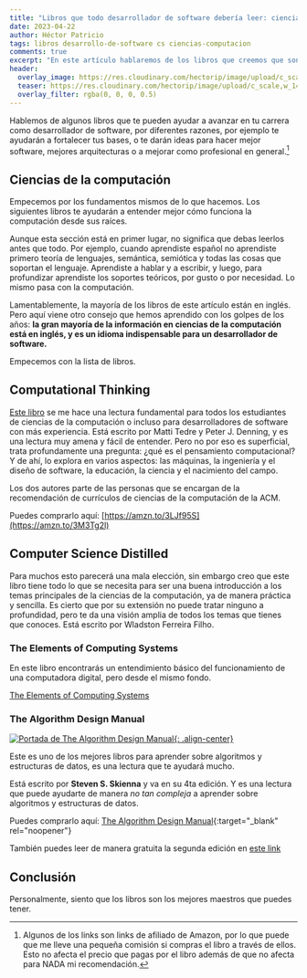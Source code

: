 ```yaml
---
title: "Libros que todo desarrollador de software debería leer: ciencias de la computación"
date: 2023-04-22
author: Héctor Patricio
tags: libros desarrollo-de-software cs ciencias-computacion
comments: true
excerpt: "En este artículo hablaremos de los libros que creemos que son fundamentales para los desarrolladores de software para avanzar en su carrera y cada vez hacer mejor su trabajo."
header:
  overlay_image: https://res.cloudinary.com/hectorip/image/upload/c_scale,w_1400/v1683466921/libros_buqwhb.jpg
  teaser: https://res.cloudinary.com/hectorip/image/upload/c_scale,w_1400/v1683466921/libros_buqwhb.jpg
  overlay_filter: rgba(0, 0, 0, 0.5)
---
```


Hablemos de algunos libros que te pueden ayudar a avanzar en tu carrera como desarrollador de software, por diferentes razones, por ejemplo te ayudarán a fortalecer tus bases, o te darán ideas para hacer mejor software, mejores arquitecturas o a mejorar como profesional en general.[^1]

## Ciencias de la computación

Empecemos por los fundamentos mismos de lo que hacemos. Los siguientes libros te ayudarán a entender mejor cómo  funciona la computación desde sus raíces.

Aunque esta sección está en primer lugar, no significa que debas leerlos antes que todo. Por ejemplo, cuando aprendiste español no aprendiste primero teoría de lenguajes, semántica, semiótica y todas las cosas que soportan el lenguaje. Aprendiste a hablar y a escribir, y luego, para profundizar aprendiste los soportes teóricos, por gusto o por necesidad. Lo mismo pasa con la computación.

Lamentablemente, la mayoría de los libros de este artículo están en inglés. Pero aquí viene otro consejo que hemos aprendido con los golpes de los años: **la gran mayoría de la información en ciencias de la computación está en inglés, y es un idioma indispensable para un desarrollador de software.**

Empecemos con la lista de libros.

## Computational Thinking

[Este libro](https://mitpress.mit.edu/9780262536561/computational-thinking/) se me hace una lectura fundamental para todos los estudiantes de ciencias de la computación o incluso para desarrolladores de software con más experiencia. Está escrito por Matti Tedre y Peter J. Denning, y es una lectura muy amena y fácil de entender. Pero no por eso es superficial, trata profundamente una pregunta: ¿qué es el pensamiento computacional? Y de ahí, lo explora en varios aspectos: las máquinas, la ingeniería y el diseño de software, la educación, la ciencia y el nacimiento del campo.

Los dos autores parte de las personas que se encargan de la recomendación de currículos de ciencias de la computación de la ACM.

Puedes comprarlo aquí: [https://amzn.to/3LJf95S](https://amzn.to/3M3Tg2l)

## Computer Science Distilled

Para muchos esto parecerá una mala elección, sin embargo creo que este libro tiene todo lo que se necesita para ser una buena introducción a los temas principales de la ciencias de la computación, ya de manera práctica y sencilla. Es cierto que por su extensión no puede tratar ninguno a profundidad, pero te da una visión amplia de todos los temas que tienes que conoces. Está escrito por Wladston Ferreira Filho.

### The Elements of Computing Systems

En este libro encontrarás un entendimiento básico del funcionamiento de una computadora digital, pero desde el mismo fondo.

[The Elements of Computing Systems](https://www.amazon.com.mx/Elements-Computing-Systems-Building-Principles/dp/0262640686/ref=sr_1_1?__mk_es_MX=%C3%85M%C3%85%C5%BD%C3%95%C3%91&crid=2QZQZQZQZQZQZ&dchild=1&keywords=the+elements+of+computing+systems&qid=1633466663&sprefix=the+elements+of+computing%2Caps%2C252&sr=8-1)

### The Algorithm Design Manual

[![Portada de The Algorithm Design Manual](https://res.cloudinary.com/hectorip/image/upload/c_scale,w_350/v1683777664/Screen_Shot_2023-05-10_at_21.48.04_cwmr6v.png){: .align-center}](https://google.com)

Este es uno de los mejores libros para aprender sobre algoritmos y estructuras de datos, es una lectura que te ayudará mucho.

Está escrito por **Steven S. Skienna** y va en su 4ta edición. Y es una lectura que puede ayudarte de manera _no tan compleja_ a aprender sobre algoritmos y estructuras de datos.

Puedes comprarlo aquí: [The Algorithm Design Manual](https://amzn.to/42GGAnv){:target="_blank" rel="noopener"}

También puedes leer de manera gratuita la segunda edición en [este link](https://mimoza.marmara.edu.tr/~msakalli/cse706_12/SkienaTheAlgorithmDesignManual.pdf)

## Conclusión

Personalmente, siento que los libros son los mejores maestros que puedes tener.

[^1]: Algunos de los links son links de afiliado de Amazon, por lo que puede que me lleve una pequeña comisión si compras el libro a través de ellos. Esto no afecta el precio que pagas por el libro además de que no afecta para NADA mi recomendación.
